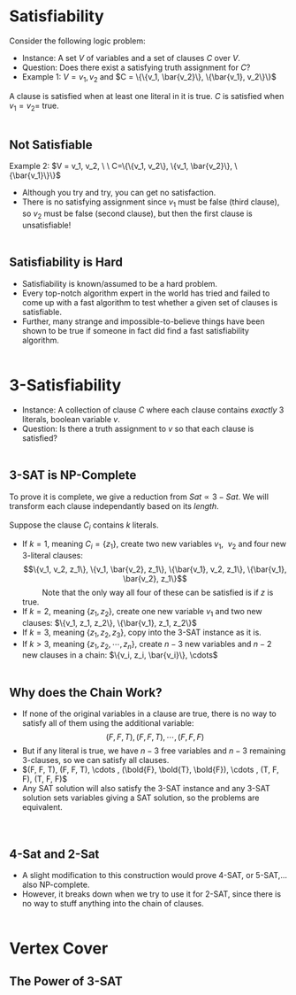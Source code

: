 # Satisfiability
Consider the following logic problem:
- Instance: A set $V$ of variables and a set of clauses $C$ over $V$.
- Question: Does there exist a satisfying truth assignment for $C$?
- Example 1: $V = v_1, v_2$ and $C = \{\{v_1, \bar{v_2}\}, \{\bar{v_1}, v_2\}\}$

A clause is satisfied when at least one literal in it is true. $C$ is satisfied when $v_1=v_2=$ true.
<br></br>

## Not Satisfiable
Example 2: $V = v_1, v_2, \ \ C=\{\{v_1, v_2\}, \{v_1, \bar{v_2}\}, \{\bar{v_1}\}\}$

- Although you try and try, you can get no satisfaction.
- There is no satisfying assignment since $v_1$ must be false (third clause), so $v_2$ must be false (second clause), but then the first clause is unsatisfiable!
<br></br>

## Satisfiability is Hard
- Satisfiability is known/assumed to be a hard problem.
- Every top-notch algorithm expert in the world has tried and failed to come up with a fast algorithm to test whether a given set of clauses is satisfiable.
- Further, many strange and impossible-to-believe things have been shown to be true if someone in fact did find a fast satisfiability algorithm.
<br></br>

# 3-Satisfiability
- Instance: A collection of clause $C$ where each clause contains *exactly* 3 literals, boolean variable $v$.
- Question: Is there a truth assignment to $v$ so that each clause is satisfied?
<br></br>

## 3-SAT is NP-Complete
To prove it is complete, we give a reduction from $Sat\propto 3-Sat$. We will transform each clause independantly based on its *length*.<br></br>
Suppose the clause $C_i$ contains $k$ literals.
- If $k = 1$, meaning $C_i = \{z_1\}$, create two new variables $v_1, \ \ v_2$ and four new 3-literal clauses:
$$\{v_1, v_2, z_1\}, \{v_1, \bar{v_2}, z_1\}, \{\bar{v_1}, v_2, z_1\}, \{\bar{v_1}, \bar{v_2}, z_1\}$$
$\qquad$ Note that the only way all four of these can be satisfied is if $z$ is true.<br>
- If $k = 2$, meaning $\{z_1, z_2\}$, create one new variable $v_1$ and two new clauses: $\{v_1, z_1, z_2\}, \{\bar{v_1}, z_1, z_2\}$
- If $k = 3$, meaning $\{z_1, z_2, z_3\}$, copy into the 3-SAT instance as it is.
- If $k > 3$, meaning $\{z_1, z_2, \cdots , z_n\}$, create $n - 3$ new variables and $n - 2$ new clauses in a chain: $\{v_i, z_i, \bar{v_i}\}, \cdots$
<br></br>

## Why does the Chain Work?
- If none of the original variables in a clause are true, there is no way to satisfy all of them using the additional variable:
$$(F, F, T), (F, F, T), \cdots , (F, F, F)$$
- But if any literal is true, we have $n - 3$ free variables and $n - 3$ remaining 3-clauses, so we can satisfy all clauses.
- $(F, F, T), (F, F, T), \cdots , (\bold{F}, \bold{T}, \bold{F}), \cdots , (T, F, F), (T, F, F)$
- Any SAT solution will also satisfy the 3-SAT instance and any 3-SAT solution sets variables giving a SAT solution, so the problems are equivalent.\
<br></br>

## 4-Sat and 2-Sat
- A slight modification to this construction would prove 4-SAT, or 5-SAT,... also NP-complete.
- However, it breaks down when we try to use it for 2-SAT, since there is no way to stuff anything into the chain of clauses.
<br></br>

# Vertex Cover
## The Power of 3-SAT